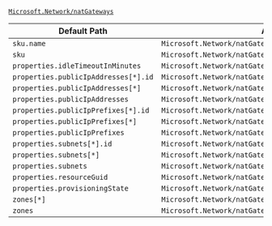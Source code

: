 [`Microsoft.Network/natGateways`](https://docs.microsoft.com/en-us/azure/templates/microsoft.network/natgateways)

| Default Path | Alias |
|---|---|
| `sku.name` | `Microsoft.Network/natGateways/sku.name` |
| `sku` | `Microsoft.Network/natGateways/sku` |
| `properties.idleTimeoutInMinutes` | `Microsoft.Network/natGateways/idleTimeoutInMinutes` |
| `properties.publicIpAddresses[*].id` | `Microsoft.Network/natGateways/publicIpAddresses[*].id` |
| `properties.publicIpAddresses[*]` | `Microsoft.Network/natGateways/publicIpAddresses[*]` |
| `properties.publicIpAddresses` | `Microsoft.Network/natGateways/publicIpAddresses` |
| `properties.publicIpPrefixes[*].id` | `Microsoft.Network/natGateways/publicIpPrefixes[*].id` |
| `properties.publicIpPrefixes[*]` | `Microsoft.Network/natGateways/publicIpPrefixes[*]` |
| `properties.publicIpPrefixes` | `Microsoft.Network/natGateways/publicIpPrefixes` |
| `properties.subnets[*].id` | `Microsoft.Network/natGateways/subnets[*].id` |
| `properties.subnets[*]` | `Microsoft.Network/natGateways/subnets[*]` |
| `properties.subnets` | `Microsoft.Network/natGateways/subnets` |
| `properties.resourceGuid` | `Microsoft.Network/natGateways/resourceGuid` |
| `properties.provisioningState` | `Microsoft.Network/natGateways/provisioningState` |
| `zones[*]` | `Microsoft.Network/natGateways/zones[*]` |
| `zones` | `Microsoft.Network/natGateways/zones` |

